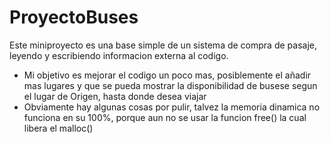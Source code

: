# ProyectoBuses
Este miniproyecto es una base simple de un sistema de compra de pasaje, leyendo y escribiendo informacion externa al codigo.
* Mi objetivo es mejorar el codigo un poco mas, posiblemente el añadir mas lugares y que se pueda mostrar la disponibilidad de busese segun el lugar de Origen, hasta donde desea viajar
* Obviamente hay algunas cosas por pulir, talvez la memoria dinamica no funciona en su 100%, porque aun no se usar la funcion free() la cual libera el malloc()
